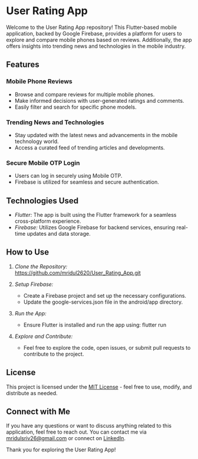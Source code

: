 # User Rating App

Welcome to the User Rating App repository! This Flutter-based mobile application, backed by Google Firebase, provides a platform for users to explore and compare mobile phones based on reviews. Additionally, the app offers insights into trending news and technologies in the mobile industry.

## Features

### Mobile Phone Reviews
- Browse and compare reviews for multiple mobile phones.
- Make informed decisions with user-generated ratings and comments.
- Easily filter and search for specific phone models.

### Trending News and Technologies
- Stay updated with the latest news and advancements in the mobile technology world.
- Access a curated feed of trending articles and developments.

### Secure Mobile OTP Login
- Users can log in securely using Mobile OTP.
- Firebase is utilized for seamless and secure authentication.

## Technologies Used

- *Flutter:* The app is built using the Flutter framework for a seamless cross-platform experience.
- *Firebase:* Utilizes Google Firebase for backend services, ensuring real-time updates and data storage.

## How to Use

1. *Clone the Repository:*
    https://github.com/mridul2620/User_Rating_App.git
   
2. *Setup Firebase:*
   - Create a Firebase project and set up the necessary configurations.
   - Update the google-services.json file in the android/app directory.

3. *Run the App:*
   - Ensure Flutter is installed and run the app using:
     flutter run
     
4. *Explore and Contribute:*
   - Feel free to explore the code, open issues, or submit pull requests to contribute to the project.


## License

This project is licensed under the [MIT License](LICENSE.md) - feel free to use, modify, and distribute as needed.

## Connect with Me

If you have any questions or want to discuss anything related to this application, feel free to reach out. You can contact me via [mridulsriv26@gmail.com](mailto:mridulsriv26@gmail.com) or connect on [LinkedIn](https://www.linkedin.com/in/mridul-srivastava-a198b51b5/).

Thank you for exploring the User Rating App!
